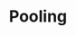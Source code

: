 ---
layout: single
title: Pooling
toc_label: Pooling
categories: 'Deep_Learning'
tags: [Deep Learning]
author_profile: false
search: true
use_tex: true
---